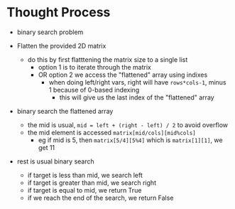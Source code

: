 # Thought Process

- binary search problem
- Flatten the provided 2D matrix​
  - do this by first flatttening the matrix size to a single list
    - option 1 is to iterate through the matrix
    - OR option 2 we access the "flattened" array using indixes
      - when doing left/right vars, right will have `rows*cols-1`, minus 1 because of 0-based indexing
        - this will give us the last index of the "flattened" array
- binary search the flattened array
  - the mid is usual, `mid = left + (right - left) / 2` to avoid overflow
  - the mid element is accessed `matrix[mid/cols][mid%cols]`
    - eg if mid is 5, then `matrix[5/4][5%4]` which is `matrix[1][1]`, we get 11

- rest is usual binary search
  - if target is less than mid, we search left
  - if target is greater than mid, we search right
  - if target is equal to mid, we return True
  - if we reach the end of the search, we return False
